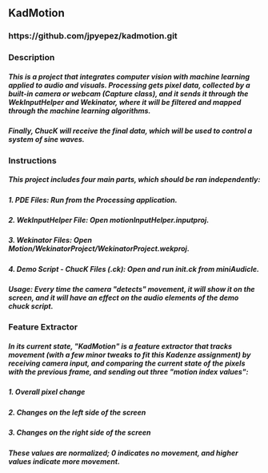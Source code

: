 
<h2>KadMotion

<h3>https://github.com/jpyepez/kadmotion.git

<h3>Description 
<h5>This is a project that integrates computer vision with machine learning applied to audio and visuals. Processing gets pixel data, collected by a built-in camera or webcam (Capture class), and it sends it through the WekInputHelper and Wekinator, where it will be filtered and mapped through the machine learning algorithms.
<h5>Finally, ChucK will receive the final data, which will be used to control a system of sine waves.

<h3>Instructions

<h5>This project includes four main parts, which should be ran independently:
<h5>1. PDE Files: Run from the Processing application.
<h5>2. WekInputHelper File: Open motionInputHelper.inputproj.
<h5>3. Wekinator Files: Open Motion/WekinatorProject/WekinatorProject.wekproj.
<h5>4. Demo Script - ChucK Files (.ck): Open and run init.ck from miniAudicle.

<h5>Usage: Every time the camera "detects" movement, it will show it on the screen, and it will have an effect on the audio elements of the demo chuck script.

<h3>Feature Extractor
<h5>In its current state, "KadMotion" is a feature extractor that tracks movement (with a few minor tweaks to fit this Kadenze assignment) by receiving camera input, and comparing the current state of the pixels with the previous frame, and sending out three "motion index values":
<h5>1. Overall pixel change
<h5>2. Changes on the left side of the screen
<h5>3. Changes on the right side of the screen
<h5>These values are normalized; 0 indicates no movement, and higher values indicate more movement.




